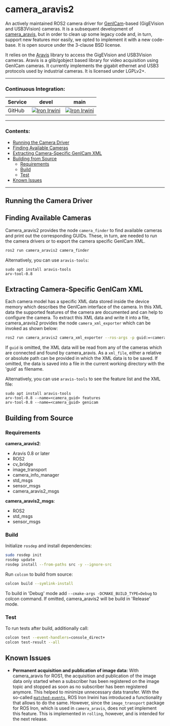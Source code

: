 # camera_aravis2

An actively maintained ROS2 camera driver for [GenICam](https://www.emva.org/standards-technology/genicam/)-based (GigEVision and USB3Vision) cameras. 
It is a subsequent development of [camera_aravis](https://github.com/FraunhoferIOSB/camera_aravis), but in order to clean up some legacy code and, in turn, support new features mor easily, we opted to implement it with a new code-base. 
It is open source under the 3-clause BSD license.

It relies on the [Aravis](http://live.gnome.org/Aravis) library to access the GigEVision and USB3Vision cameras. 
Aravis is a glib/gobject based library for video acquisition using GenICam cameras. 
It currently implements the gigabit ethernet and USB3 protocols used by industrial cameras.
It is licensed under LGPLv2+.

------------------------

### Continuous Integration:

| Service    | devel  | main |
| ---------- | ------- | ------ |
| GitHub     | [![Iron Irwini](https://github.com/FraunhoferIOSB/camera_aravis2/actions/workflows/build_and_test.yml/badge.svg?branch=devel)](https://github.com/FraunhoferIOSB/camera_aravis2/actions/workflows/build_and_test.yml)    | [![Iron Irwini](https://github.com/FraunhoferIOSB/camera_aravis2/actions/workflows/build_and_test.yml/badge.svg?branch=main)](https://github.com/FraunhoferIOSB/camera_aravis2/actions/workflows/build_and_test.yml) |

------------------------

### Contents:

- [Running the Camera Driver](#running-the-camera-driver)
- [Finding Available Cameras](#finding-available-cameras)
- [Extracting Camera-Specific GenICam XML](#extracting-camera-specific-genicam-xml)
- [Building from Source](#building-from-source)
    - [Requirements](#requirements)
    - [Build](#build)
    - [Test](#test)
- [Known Issues](#known-issues)
------------------------

## Running the Camera Driver

## Finding Available Cameras

Camera_aravis2 provides the node `camera_finder` to find available cameras and print out the corresponding GUIDs.
These, in turn, are needed to run the camera drivers or to export the camera specific GenICam XML.

```bash
ros2 run camera_aravis2 camera_finder
```

Alternatively, you can use `aravis-tools`: 

```
sudo apt install aravis-tools
arv-tool-0.8
```

## Extracting Camera-Specific GenICam XML

Each camera model has a specific XML data stored inside the device memory which describes the GenICam interface of the camera. 
In this XML data the supported features of the camera are documented and can help to configure the camera.
To extract this XML data and write it into a file, camera_aravis2 provides the node `camera_xml_exporter` which can be invoked as shown below:

```bash
ros2 run camera_aravis2 camera_xml_exporter --ros-args -p guid:=<camera_guid> -p xml_file:=<output_file>
```

If `guid` is omitted, the XML data will be read from any of the cameras which are connected and found by camera_aravis.
As a `xml_file`, either a relative or absolute path can be provided in which the XML data is to be saved.
If omitted, the data is saved into a file in the current working directory with the 'guid' as filename.


Alternatively, you can use `aravis-tools` to see the feature list and the XML file: 

```
sudo apt install aravis-tools
arv-tool-0.8 --name=<camera_guid> features
arv-tool-0.8 --name=<camera_guid> genicam
```

## Building from Source

### Requirements

**camera_aravis2**:

- Aravis 0.8 or later
- ROS2
- cv_bridge
- image_transport
- camera_info_manager
- std_msgs
- sensor_msgs
- camera_aravis2_msgs

**camera_aravis2_msgs**:

- ROS2
- std_msgs
- sensor_msgs

### Build

Initialize `rosdep` and install dependencies:

```bash
sudo rosdep init
rosdep update
rosdep install --from-paths src -y --ignore-src
```

Run `colcon` to build from source:

```bash
colcon build --symlink-install
```

To build in 'Debug' mode add `--cmake-args -DCMAKE_BUILD_TYPE=Debug` to colcon command.
If omitted, camera_aravis2 will be build in 'Release' mode.

### Test

To run tests after build, additionally call:

```bash
colcon test --event-handlers=console_direct+
colcon test-result --all

```

## Known Issues

- **Permanent acquisition and publication of image data:**
With camera_aravis for ROS1, the acquisition and publication of the image data only started when a subscriber has been registered on the image topic and stopped as soon as no subscriber has been registered anymore.
This helped to minimize unnecessary data transfer. 
With the so-called [`matched-events`](https://docs.ros.org/en/foxy/Releases/Release-Iron-Irwini.html#matched-events), ROS Iron Irwini has introduced a functionality that allows to do the same. 
However, since the `image_transport` package for ROS Iron, which is used in `camera_aravis`, does not yet implement this feature.
This is implemented in `rolling`, however, and is intended for the next release.